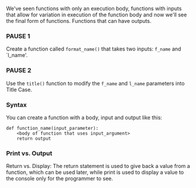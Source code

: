 We've seen functions with only an execution body, functions with inputs that allow for variation in execution of the function body and now we'll see the final form of functions. Functions that can have outputs.

### PAUSE 1
Create a function called `format_name()` that takes two inputs: `f_name` and `l_name'.

### PAUSE 2
Use the `title()` function to modify the `f_name` and `l_name` parameters into Title Case.

### Syntax
You can create a function with a body, input and output like this:

```
def function_name(input_parameter):
    <body of function that uses input_argument>
    return output
```

### Print vs. Output
Return vs. Display: The return statement is used to give back a value from a function, which can be used later, while print is used to display a value to the console only for the programmer to see.
